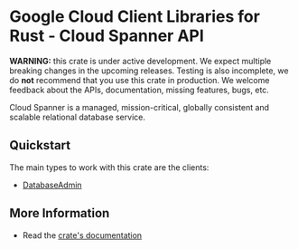 # Google Cloud Client Libraries for Rust - Cloud Spanner API

<!-- Code generated by sidekick. DO NOT EDIT. -->

**WARNING:** this crate is under active development. We expect multiple breaking
changes in the upcoming releases. Testing is also incomplete, we do **not**
recommend that you use this crate in production. We welcome feedback about the
APIs, documentation, missing features, bugs, etc.

Cloud Spanner is a managed, mission-critical, globally consistent and
scalable relational database service.

## Quickstart

The main types to work with this crate are the clients:

* [DatabaseAdmin]

## More Information

* Read the [crate's documentation](https://docs.rs/google-cloud-spanner-admin-database-v1/latest/google-cloud-spanner-admin-database-v1)

[DatabaseAdmin]: https://docs.rs/google-cloud-spanner-admin-database-v1/latest/google_cloud_spanner_admin_database_v1/client/struct.DatabaseAdmin.html
